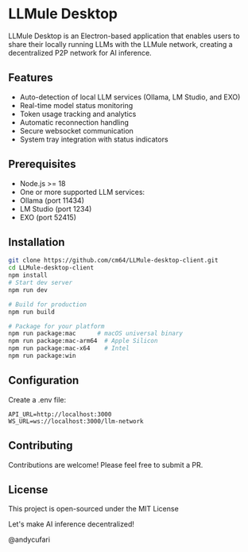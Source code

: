 # LLMule Desktop

LLMule Desktop is an Electron-based application that enables users to share their locally running LLMs with the LLMule network, creating a decentralized P2P network for AI inference.

## Features

- Auto-detection of local LLM services (Ollama, LM Studio, and EXO)
- Real-time model status monitoring  
- Token usage tracking and analytics
- Automatic reconnection handling
- Secure websocket communication
- System tray integration with status indicators

## Prerequisites

- Node.js >= 18
- One or more supported LLM services:
 - Ollama (port 11434)
 - LM Studio (port 1234) 
 - EXO (port 52415)

## Installation

```bash
git clone https://github.com/cm64/LLMule-desktop-client.git
cd LLMule-desktop-client
npm install
# Start dev server
npm run dev 

# Build for production
npm run build

# Package for your platform
npm run package:mac      # macOS universal binary
npm run package:mac-arm64  # Apple Silicon
npm run package:mac-x64    # Intel
npm run package:win
```

## Configuration
Create a .env file:
```
API_URL=http://localhost:3000
WS_URL=ws://localhost:3000/llm-network
```

## Contributing

Contributions are welcome! Please feel free to submit a PR.

## License

This project is open-sourced under the MIT License

Let's make AI inference decentralized!

@andycufari
